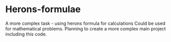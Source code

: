 # Herons-formulae
А more complex task - using herons formula for calculations
Could be used for mathematical problems. Planning to create a more complex main project including this code. 
